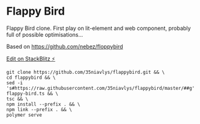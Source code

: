 # Flappy Bird

Flappy Bird clone. First play on lit-element and web component, probably full of possible optimisations...

Based on https://github.com/nebez/floppybird

[Edit on StackBlitz ⚡️](https://stackblitz.com/edit/flappybird-litelement)

```
git clone https://github.com/35niavlys/flappybird.git && \
cd flappybird && \
sed -i 's#https://raw.githubusercontent.com/35niavlys/flappybird/master/##g' flappy-bird.ts && \
tsc && \
npm install --prefix . && \
npm link --prefix . && \
polymer serve
```
